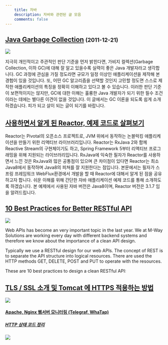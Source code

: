 ```yaml
---
    title: 자바
    description: 자바와 관련된 글 모음
    comments: false
---
```


## [Java Garbage Collection](https://d2.naver.com/helloworld/1329) <small>(2011-12-21)</small>  

![](https://d2.naver.com/static/img/app/common/empty_img0.png)

지극히 개인적이고 주관적인 판단 기준을 먼저 밝힌다면, 가비지 컬렉션(Garbage Collection, 이하 GC)에 대해 잘 알고 있을수록 실력이 좋은 Java 개발자라고 생각합니다. GC 과정에 관심을 가질 정도라면 규모가 일정 이상인 애플리케이션을 제작해 본 경험이 있을 것입니다. 또, 어떤 GC 알고리즘을 선택할 것인지 고민할 정도면 스스로 제작한 애플리케이션의 특징을 정확히 이해하고 있다고 볼 수 있습니다. 이러한 판단 기준이 보편적이지는 않지만, GC에 대한 이해는 훌륭한 Java 개발자가 되기 위한 필수 조건이라는 데에는 별다른 이견이 없을 것입니다. 이 글에서는 GC 이론을 되도록 쉽게 소개하겠습니다. 피가 되고 살이 되는 글이 되기를 바랍니다.

## [사용하면서 알게 된 Reactor, 예제 코드로 살펴보기](https://tech.kakao.com/2018/05/29/reactor-programming/)  

Reactor는 Pivotal의 오픈소스 프로젝트로, JVM 위에서 동작하는 논블럭킹 애플리케이션을 만들기 위한 리액티브 라이브러리입니다. Reactor는 RxJava 2와 함께 Reactive Stream의 구현체이기도 하고, Spring Framework 5부터 리액티브 프로그래밍을 위해 지원되는 라이브러리입니다. RxJava에 익숙한 필자가 Reactor를 사용하면서 느낀 것은 RxJava와 많은 공통점이 있으며 큰 차이점이 있다면 Reactor는 최소 Java8에서 동작하며 Java8의 피쳐를 잘 지원한다는 점입니다. 
본문에서는 필자가 스프링 프레임워크 WebFlux환경에서 개발을 할 때 Reactor에 대해서 알게 된 점을 공유하고자 합니다. 쉬운 이해를 위해 간단한 자바 애플리케이션 예제 코드를 통해 소개하도록 하겠습니다. 본 예제에서 사용된 자바 버전은 Java8이며, Reactor 버전은 3.1.7 임을 알려드립니다.

## [10 Best Practices for Better RESTful API](https://blog.mwaysolutions.com/2014/06/05/10-best-practices-for-better-restful-api/)  

![](https://blog.mwaysolutions.com/wp-content/uploads/2014/06/20140602_restful_api_checklist_img.jpg)  

Web APIs has become an very important topic in the last year. We at M-Way Solutions are working every day with different backend systems and therefore we know about the importance of a clean API design.

Typically we use a RESTful design for our web APIs. The concept of REST is to separate the API structure into logical resources. There are used the HTTP methods GET, DELETE, POST and PUT to operate with the resources.

These are 10 best practices to design a clean RESTful API:

## [TLS / SSL 소개 및 Tomcat 에 HTTPS 적용하는 방법](https://joshuajangblog.wordpress.com/2016/09/02/tls-ssl-intro-and-tomcat-configuration/)  

![](https://joshuajangblog.files.wordpress.com/2016/09/tomcat1.jpg)

#### [Apache, Nginx 웹서버 모니터링 (Telegraf, WhaTap)](https://www.whatap.io/ko/blog/43/)  

##### [HTTP 상태 코드 정리](https://www.whatap.io/ko/blog/40/)  

![](https://www.whatap.io/ko/blog/img/4/NoOps_1.webp)